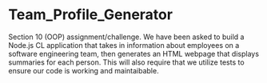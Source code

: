 # Team_Profile_Generator
Section 10 (OOP) assignment/challenge. We have been asked to build a Node.js CL application that takes in information about employees on a software engineering team, then generates an HTML webpage that displays summaries for each person. This will also require that we utilize tests to ensure our code is working and maintaibable.
